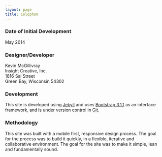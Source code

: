 ```yaml
---
layout: page
title: Colophon
---
```


### Date of Initial Development

May 2014

### Designer/Developer

Kevin McGillivray  
Insight Creative, Inc.  
1816 Sal Street  
Green Bay, Wisconsin 54302  

### Development

This site is developed using [Jekyll](http://jekyllrb.com) and uses [Bootstrap 3.1.1](http://getbootstrap.com) as an interface framework, and is under version control in [Git](http://github.com/kevin-insight/foxstructures).

### Methodology

This site was built with a mobile first, responsive design process. The goal for the process was to build it quickly, in a flexible, iterative and collaborative environment. The goal for the site was to make it simple, lean and fundamentally sound.